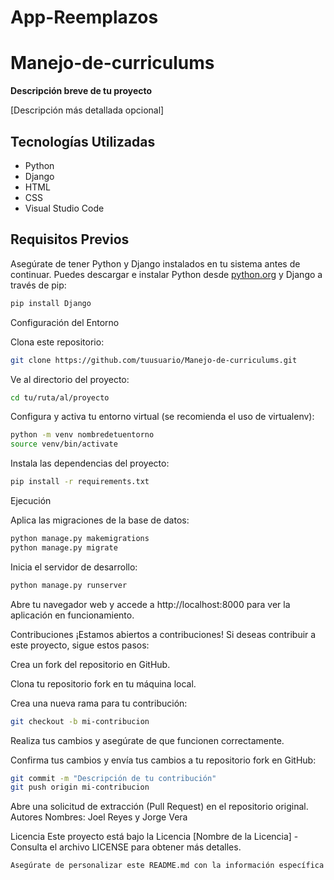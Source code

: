 # App-Reemplazos
# Manejo-de-curriculums

**Descripción breve de tu proyecto**

[Descripción más detallada opcional]

## Tecnologías Utilizadas

- Python
- Django
- HTML
- CSS
- Visual Studio Code

## Requisitos Previos

Asegúrate de tener Python y Django instalados en tu sistema antes de continuar. Puedes descargar e instalar Python desde [python.org](https://www.python.org/downloads/) y Django a través de pip:

```bash
pip install Django
```

Configuración del Entorno


Clona este repositorio:

```bash
git clone https://github.com/tuusuario/Manejo-de-curriculums.git
```

Ve al directorio del proyecto:

```bash
cd tu/ruta/al/proyecto
```

Configura y activa tu entorno virtual (se recomienda el uso de virtualenv):
```bash
python -m venv nombredetuentorno
source venv/bin/activate
```

Instala las dependencias del proyecto:
```bash
pip install -r requirements.txt
```

Ejecución

Aplica las migraciones de la base de datos:
```bash
python manage.py makemigrations
python manage.py migrate
```


Inicia el servidor de desarrollo:
```bash
python manage.py runserver
```

Abre tu navegador web y accede a http://localhost:8000 para ver la aplicación en funcionamiento.


Contribuciones
¡Estamos abiertos a contribuciones! Si deseas contribuir a este proyecto, sigue estos pasos:

Crea un fork del repositorio en GitHub.

Clona tu repositorio fork en tu máquina local.

Crea una nueva rama para tu contribución:
```bash
git checkout -b mi-contribucion
```

Realiza tus cambios y asegúrate de que funcionen correctamente.

Confirma tus cambios y envía tus cambios a tu repositorio fork en GitHub:
```bash
git commit -m "Descripción de tu contribución"
git push origin mi-contribucion
```

Abre una solicitud de extracción (Pull Request) en el repositorio original.
Autores
Nombres: Joel Reyes y Jorge Vera


Licencia
Este proyecto está bajo la Licencia [Nombre de la Licencia] - Consulta el archivo LICENSE para obtener más detalles.
```bash
Asegúrate de personalizar este README.md con la información específica de tu proyecto, incluyendo su nombre, descripción y cualquier detalle adicional que consideres relevante. Además, puedes agregar tu información como autor y la licencia aplicable a tu proyecto.
```